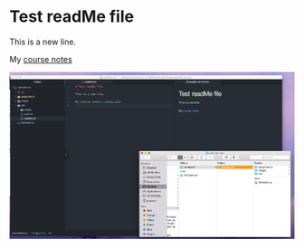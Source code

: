 # Test readMe file

This is a new line.

My [course notes](./notes.txt)

![Image of my Atom Editor](./images/screenshot.png) 
